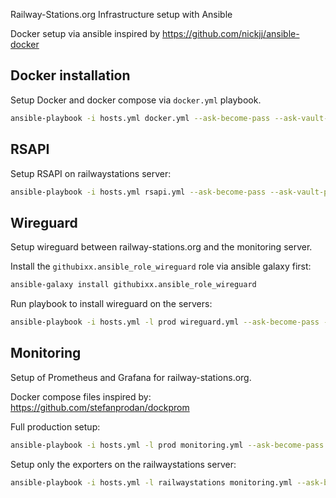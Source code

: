 Railway-Stations.org Infrastructure setup with Ansible

Docker setup via ansible inspired by https://github.com/nickjj/ansible-docker

## Docker installation

Setup Docker and docker compose via `docker.yml` playbook.

```sh
ansible-playbook -i hosts.yml docker.yml --ask-become-pass --ask-vault-pass
```

## RSAPI

Setup RSAPI on railwaystations server:

```sh
ansible-playbook -i hosts.yml rsapi.yml --ask-become-pass --ask-vault-pass
```

## Wireguard

Setup wireguard between railway-stations.org and the monitoring server.

Install the `githubixx.ansible_role_wireguard` role via ansible galaxy first:

```sh
ansible-galaxy install githubixx.ansible_role_wireguard
```

Run playbook to install wireguard on the servers:

```sh
ansible-playbook -i hosts.yml -l prod wireguard.yml --ask-become-pass --ask-vault-pass
```

## Monitoring

Setup of Prometheus and Grafana for railway-stations.org.

Docker compose files inspired by: https://github.com/stefanprodan/dockprom

Full production setup:

```sh
ansible-playbook -i hosts.yml -l prod monitoring.yml --ask-become-pass --ask-vault-pass
```

Setup only the exporters on the railwaystations server:

```sh
ansible-playbook -i hosts.yml -l railwaystations monitoring.yml --ask-become-pass --ask-vault-pass
```
